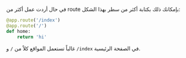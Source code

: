 في حال أردت عمل أكثر من route بإمكانك ذلك بكتابة أكثر من سطر بهذا الشكل:

```python
@app.route('/index')
@app.route('/')
def home:
    return 'hi'
```

غالباً تستعمل المواقع كلاً من `/` و `/index` في الصفحة الرئيسية.